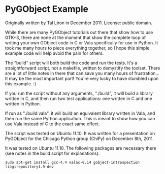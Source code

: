 PyGObject Example
=================

Originally written by Tal Liron in December 2011. License: public domain.

While there are many PyGObject tutorials out there that show how to use GTK+3, there are none at the
moment that show the complete loop of writing your own GObject code in C or Vala specifically for use
in Python. It took me many hours to piece everything together, so I hope this simple example code will
help avoid the pain for others.

The "build" script will both build the code and run the tests. It's a straightforward script, not a
makefile, written to demystify the toolset. There are a lot of little notes in there that can save you
many hours of frustration... It may be the most important part! You're very lucky to have stumbled upon
this example. :)

If you run the script without any arguments, "./build", it will build a library written in C, and then
run two test applications: one written in C and one written in Python.

If run as "./build vala", it will build an equivalent library written in Vala, and then run the same
Python application. This is meant to show how you can use Vala instead of C to the exact same effect.

The script was tested on Ubuntu 11.10. It was written for a presentation on PyGObject for the Chicago
Python group (ChiPy) on December 8th, 2011.

It was tested on Ubuntu 11.10. The following packages are necessary there (see notes in the build script
for explanations):

	sudo apt-get install gcc-4.4 valac-0.14 gobject-introspection libgirepository1.0-dev
